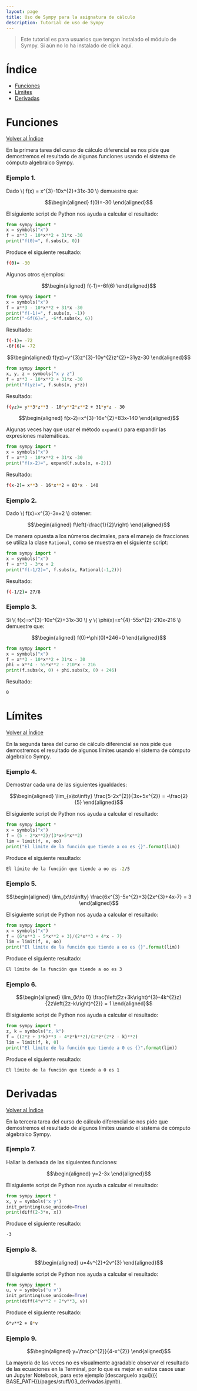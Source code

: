 ```yaml
---
layout: page
title: Uso de Sympy para la asignatura de cálculo
description: Tutorial de uso de Sympy
---
```

> Este tutorial es para usuarios que tengan instalado el módulo de Sympy. Si aún no lo ha instalado de click aquí.

# Índice
- [Funciones](#funciones)
- [Límites](#límites)
- [Derivadas](#derivadas)


# Funciones
[Volver al Índice](#índice)

En la primera tarea del curso de cálculo diferencial se nos pide que demostremos el resultado de algunas funciones usando el sistema de cómputo algebraico Sympy.

### Ejemplo 1.

Dado \\( f(x) = x^{3}-10x^{2}+31x-30 \\) demuestre que:

$$\begin{aligned}
f(0)=-30
\end{aligned}$$

El siguiente script de Python nos ayuda a calcular el resultado:

```python
from sympy import *
x = symbols("x")
f = x**3 - 10*x**2 + 31*x -30
print("f(0)=", f.subs(x, 0))
```

Produce el siguiente resultado:
```bash
f(0)= -30
```

Algunos otros ejemplos:

$$\begin{aligned}
f(-1)=-6f(6)
\end{aligned}$$

```python
from sympy import *
x = symbols("x")
f = x**3 - 10*x**2 + 31*x -30
print("f(-1)=", f.subs(x, -1))
print("-6f(6)=", -6*f.subs(x, 6))
```

Resultado:

```bash
f(-1)= -72
-6f(6)= -72
```

$$\begin{aligned}
f(yz)=y^{3}z^{3}-10y^{2}z^{2}+31yz-30
\end{aligned}$$

```python
from sympy import *
x, y, z = symbols("x y z")
f = x**3 - 10*x**2 + 31*x -30
print("f(yz)=", f.subs(x, y*z))
```

Resultado:

```bash
f(yz)= y**3*z**3 - 10*y**2*z**2 + 31*y*z - 30
```

$$\begin{aligned}
f(x-2)=x^{3}-16x^{2}+83x-140
\end{aligned}$$

Algunas veces hay que usar el método `expand()` para expandir las expresiones matemáticas.

```python
from sympy import *
x = symbols("x")
f = x**3 - 10*x**2 + 31*x -30
print("f(x-2)=", expand(f.subs(x, x-2)))
```

Resultado:

```bash
f(x-2)= x**3 - 16*x**2 + 83*x - 140
```

### Ejemplo 2.

Dado \\( f(x)=x^{3}-3x+2 \\) obtener:

$$\begin{aligned}
f\left(-\frac{1}{2}\right)
\end{aligned}$$

De manera opuesta a los números decimales, para el manejo de fracciones se utiliza la clase `Rational`, como se muestra en el siguiente script:

```python
from sympy import *
x = symbols("x")
f = x**3 - 3*x + 2
print("f(-1/2)=", f.subs(x, Rational(-1,2)))
```

Resultado:

```bash
f(-1/2)= 27/8
```

### Ejemplo 3.

Si \\( f(x)=x^{3}-10x^{2}+31x-30 \\) y \\( \phi(x)=x^{4}-55x^{2}-210x-216 \\) demuestre que:

$$\begin{aligned}
f(0)+\phi(0)+246=0
\end{aligned}$$

```python
from sympy import *
x = symbols("x")
f = x**3 - 10*x**2 + 31*x - 30
phi = x**4 - 55*x**2 - 210*x - 216
print(f.subs(x, 0) + phi.subs(x, 0) + 246)
```

Resultado:

```bash
0
```

# Límites
[Volver al Índice](#índice)

En la segunda tarea del curso de cálculo diferencial se nos pide que demostremos el resultado de algunos límites usando el sistema de cómputo algebraico Sympy.

### Ejemplo 4.

Demostrar cada una de las siguientes igualdades:

$$\begin{aligned}
\lim_{x\to\infty} \frac{5-2x^{2}}{3x+5x^{2}} = -\frac{2}{5}
\end{aligned}$$

El siguiente script de Python nos ayuda a calcular el resultado:

```python
from sympy import *
x = symbols("x")
f = (5 - 2*x**2)/(3*x+5*x**2)
lim = limit(f, x, oo)
print("El límite de la función que tiende a oo es {}".format(lim))
```

Produce el siguiente resultado:
```bash
El límite de la función que tiende a oo es -2/5
```

### Ejemplo 5.

$$\begin{aligned}
\lim_{x\to\infty} \frac{6x^{3}-5x^{2}+3}{2x^{3}+4x-7} = 3
\end{aligned}$$

El siguiente script de Python nos ayuda a calcular el resultado:

```python
from sympy import * 
x = symbols("x") 
f = (6*x**3 - 5*x**2 + 3)/(2*x**3 + 4*x - 7) 
lim = limit(f, x, oo) 
print("El límite de la función que tiende a oo es {}".format(lim)) 
```

Produce el siguiente resultado:
```bash
El límite de la función que tiende a oo es 3
```
### Ejemplo 6.

$$\begin{aligned}
\lim_{k\to 0} \frac{\left(2z+3k\right)^{3}-4k^{2}z}{2z\left(2z-k\right)^{2}} = 1
\end{aligned}$$

El siguiente script de Python nos ayuda a calcular el resultado:

```python
from sympy import *
z, k = symbols("z, k")
f = ((2*z + 3*k)**3 - 4*z*k**2)/(2*z*(2*z - k)**2)
lim = limit(f, k, 0)
print("El límite de la función que tiende a 0 es {}".format(lim))
```

Produce el siguiente resultado:
```bash
El límite de la función que tiende a 0 es 1
```

# Derivadas
[Volver al Índice](#índice)

En la tercera tarea del curso de cálculo diferencial se nos pide que demostremos el resultado de algunos límites usando el sistema de cómputo algebraico Sympy.

### Ejemplo 7.

Hallar la derivada de las siguientes funciones:

$$\begin{aligned}
y=2-3x
\end{aligned}$$

El siguiente script de Python nos ayuda a calcular el resultado:

```python
from sympy import *
x, y = symbols('x y')
init_printing(use_unicode=True)
print(diff(2-3*x, x))
```

Produce el siguiente resultado:
```bash
-3
```

### Ejemplo 8.

$$\begin{aligned}
u=4v^{2}+2v^{3}
\end{aligned}$$

El siguiente script de Python nos ayuda a calcular el resultado:

```python
from sympy import *
u, v = symbols('u v')
init_printing(use_unicode=True)
print(diff(4*v**2 + 2*v**3, v))
```

Produce el siguiente resultado:
```bash
6*v**2 + 8*v
```

### Ejemplo 9.

$$\begin{aligned}
y=\frac{x^{2}}{4-x^{2}}
\end{aligned}$$

La mayoria de las veces no es visualmente agradable observar el resultado de las ecuaciones en la Terminal, por lo que es mejor en estos casos usar un Jupyter Notebook, para este ejemplo [descarguelo aquí]({{ BASE_PATH}}/pages/stuff/03_derivadas.ipynb).

<!-- Note: this is how to write a comment in HTML. Everything in here won't show up on your webpage.-->

<!--
To increase the size of the title, use fewer # in front of the paper title.
To decrease the size of the title, use more #. 
To remove the italics, remove the * before and after the description
To remove the underline from the title, remove the <u> tags (<u> and </u>)
-->
